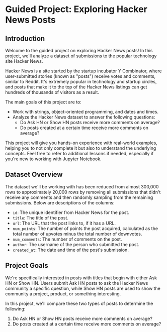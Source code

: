 # Guided Project: Exploring Hacker News Posts

## Introduction

Welcome to the guided project on exploring Hacker News posts! In this project, we'll analyze a dataset of submissions to the popular technology site Hacker News.

Hacker News is a site started by the startup incubator Y Combinator, where user-submitted stories (known as "posts") receive votes and comments, similar to Reddit. It's extremely popular in technology and startup circles, and posts that make it to the top of the Hacker News listings can get hundreds of thousands of visitors as a result.

The main goals of this project are to:

- Work with strings, object-oriented programming, and dates and times.
- Analyze the Hacker News dataset to answer the following questions:
  - Do Ask HN or Show HN posts receive more comments on average?
  - Do posts created at a certain time receive more comments on average?

This project will give you hands-on experience with real-world examples, helping you to not only complete it but also to understand the underlying concepts. Feel free to refer to additional lessons if needed, especially if you're new to working with Jupyter Notebook.

## Dataset Overview

The dataset we'll be working with has been reduced from almost 300,000 rows to approximately 20,000 rows by removing all submissions that didn't receive any comments and then randomly sampling from the remaining submissions. Below are descriptions of the columns:

- `id`: The unique identifier from Hacker News for the post.
- `title`: The title of the post.
- `url`: The URL that the post links to, if it has a URL.
- `num_points`: The number of points the post acquired, calculated as the total number of upvotes minus the total number of downvotes.
- `num_comments`: The number of comments on the post.
- `author`: The username of the person who submitted the post.
- `created_at`: The date and time of the post's submission.

## Project Goals

We're specifically interested in posts with titles that begin with either Ask HN or Show HN. Users submit Ask HN posts to ask the Hacker News community a specific question, while Show HN posts are used to show the community a project, product, or something interesting.

In this project, we'll compare these two types of posts to determine the following:

1. Do Ask HN or Show HN posts receive more comments on average?
2. Do posts created at a certain time receive more comments on average?

